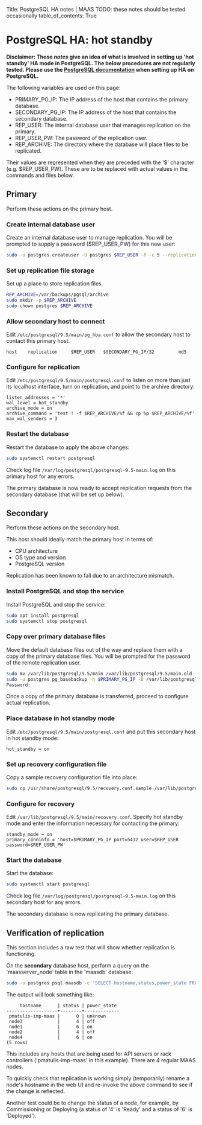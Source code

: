 Title: PostgreSQL HA notes | MAAS
TODO:  these notes should be tested occasionally
table_of_contents: True


# PostgreSQL HA: hot standby

**Disclaimer: These *notes* give an idea of what is involved in setting up 'hot
standby' HA mode in PostgreSQL. The below procedures are not regularly tested.
Please use the [PostgreSQL documentation][upstream-postgresql-ha-docs] when
setting up HA on PostgreSQL.**

The following variables are used on this page:

- PRIMARY_PG_IP: The IP address of the host that contains the primary database.
- SECONDARY_PG_IP: The IP address of the host that contains the secondary database.
- REP_USER: The internal database user that manages replication on the primary. 
- REP_USER_PW: The password of the replication user.
- REP_ARCHIVE: The directory where the database will place files to be
  replicated.

Their values are represented when they are preceded with the '$' character
(e.g. $REP_USER_PW). These are to be replaced with actual values in the commands
and files below.


## Primary

Perform these actions on the primary host.

### Create internal database user

Create an internal database user to manage replication. You will be prompted to
supply a password ($REP_USER_PW) for this new user:

```bash
sudo -u postgres createuser -U postgres $REP_USER -P -c 5 --replication
```

### Set up replication file storage

Set up a place to store replication files.

```bash
REP_ARCHIVE=/var/backups/pgsql/archive
sudo mkdir -p $REP_ARCHIVE
sudo chown postgres $REP_ARCHIVE
```

### Allow secondary host to connect

Edit `/etc/postgresql/9.5/main/pg_hba.conf` to allow the secondary host to
contact this primary host.

```no-highlight
host    replication     $REP_USER	$SECONDARY_PG_IP/32         md5
```

### Configure for replication

Edit `/etc/postgresql/9.5/main/postgresql.conf` to listen on more than just its
localhost interface, turn on replication, and point to the archive directory:

```no-highlight
listen_addresses = '*'
wal_level = hot_standby
archive_mode = on
archive_command = 'test ! -f $REP_ARCHIVE/%f && cp %p $REP_ARCHIVE/%f'
max_wal_senders = 3
```

### Restart the database

Restart the database to apply the above changes:

```bash
sudo systemctl restart postgresql
```

Check log file `/var/log/postgresql/postgresql-9.5-main.log` on this primary
host for any errors.

The primary database is now ready to accept replication requests from the
secondary database (that will be set up below).


## Secondary

Perform these actions on the secondary host.

This host should ideally match the primary host in terms of:

- CPU architecture
- OS type and version
- PostgreSQL version

Replication has been known to fail due to an architecture mismatch.

### Install PostgreSQL and stop the service

Install PostgreSQL and stop the service: 

```bash
sudo apt install postgresql
sudo systemctl stop postgresql
```

### Copy over primary database files

Move the default database files out of the way and replace them with a copy of
the primary database files. You will be prompted for the password of the
remote replication user.

```bash
sudo mv /var/lib/postgresql/9.5/main /var/lib/postgresql/9.5/main.old
sudo -u postgres pg_basebackup -h $PRIMARY_PG_IP -D /var/lib/postgresql/9.5/main -U $REP_USER -v -P --xlog-method=stream
Password: 
```

Once a copy of the primary database is transferred, proceed to configure actual
replication.

### Place database in hot standby mode

Edit `/etc/postgresql/9.5/main/postgresql.conf` and put this secondary host in
hot standby mode:

```no-highlight
hot_standby = on
```

### Set up recovery configuration file

Copy a sample recovery configuration file into place:

```bash
sudo cp /usr/share/postgresql/9.5/recovery.conf.sample /var/lib/postgresql/9.5/main/recovery.conf
```

### Configure for recovery

Edit `/var/lib/postgresql/9.5/main/recovery.conf`. Specify hot standby mode and
enter the information necessary for contacting the primary:

```no-highlight
standby_mode = on
primary_conninfo = 'host=$PRIMARY_PG_IP port=5432 user=$REP_USER password=$REP_USER_PW'
```

### Start the database

Start the database:

```bash
sudo systemctl start postgresql
```

Check log file `/var/log/postgresql/postgresql-9.5-main.log` on this secondary
host for any errors.

The secondary database is now replicating the primary database.


## Verification of replication

This section includes a raw test that will show whether replication is
functioning.

On the **secondary** database host, perform a query on the 'maasserver_node'
table in the 'maasdb' database:

```bash
sudo -u postgres psql maasdb -c 'SELECT hostname,status,power_state FROM maasserver_node'
```

The output will look something like:

```no-highlight
     hostname      | status | power_state 
-------------------+--------+-------------
 pmatulis-imp-maas |      0 | unknown
 node3             |      4 | off
 node1             |      6 | on
 node2             |      4 | off
 node4             |      6 | on
(5 rows)
```

This includes any hosts that are being used for API servers or rack controllers
('pmatulis-imp-maas' in this example). There are 4 regular MAAS nodes.

To quickly check that replication is working simply (temporarily) rename a
node's hostname in the web UI and re-invoke the above command to see if the
change is reflected.

Another test could be to change the status of a node, for example, by
Commissioning or Deploying (a status of '4' is 'Ready' and a status of '6' is
'Deployed').


<!-- LINKS -->

[upstream-postgresql-ha-docs]: https://www.postgresql.org/docs/9.5/static/high-availability.html
